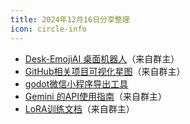 ```yaml
---
title: 2024年12月16日分享整理
icon: circle-info
---
```


- [Desk-EmojiAI 桌面机器人](https://github.com/ideamark/desk-emoji)（来自群主）
- [GitHub相关项目可视化星图](https://github.com/anvaka/map-of-github)（来自群主）
- [godot微信小程序导出工具](http://github.com/yuchenyang1994/godot-love-wechat)
- [Gemini 的API使用指南](https://github.com/google-gemini/cookbook)（来自群主）
- [LoRA训练文档](https://blog.hinablue.me/)（来自群主）
